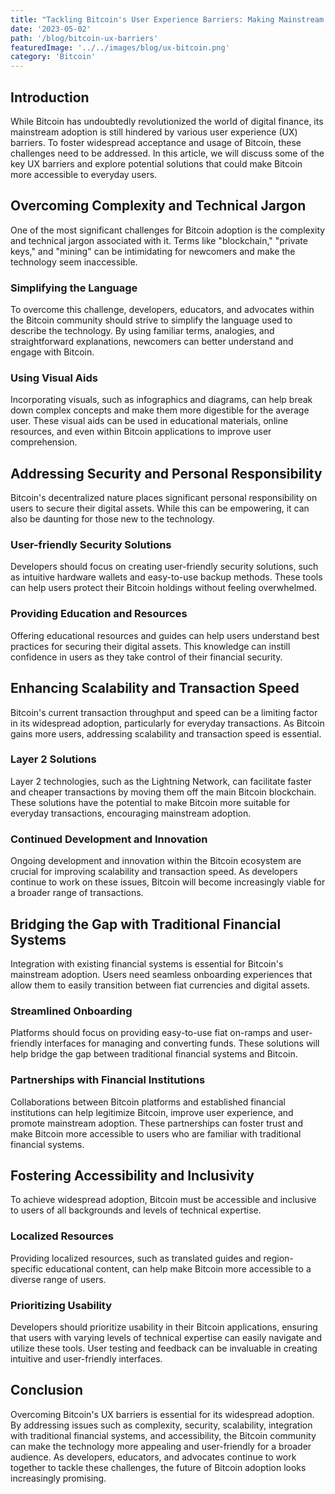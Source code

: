 ```yaml
---
title: "Tackling Bitcoin's User Experience Barriers: Making Mainstream Adoption a Reality"
date: '2023-05-02'
path: '/blog/bitcoin-ux-barriers'
featuredImage: '../../images/blog/ux-bitcoin.png'
category: 'Bitcoin'
---
```


## Introduction

While Bitcoin has undoubtedly revolutionized the world of digital finance, its mainstream adoption is still hindered by various user experience (UX) barriers. To foster widespread acceptance and usage of Bitcoin, these challenges need to be addressed. In this article, we will discuss some of the key UX barriers and explore potential solutions that could make Bitcoin more accessible to everyday users.

## Overcoming Complexity and Technical Jargon

One of the most significant challenges for Bitcoin adoption is the complexity and technical jargon associated with it. Terms like "blockchain," "private keys," and "mining" can be intimidating for newcomers and make the technology seem inaccessible.

### Simplifying the Language

To overcome this challenge, developers, educators, and advocates within the Bitcoin community should strive to simplify the language used to describe the technology. By using familiar terms, analogies, and straightforward explanations, newcomers can better understand and engage with Bitcoin.

### Using Visual Aids

Incorporating visuals, such as infographics and diagrams, can help break down complex concepts and make them more digestible for the average user. These visual aids can be used in educational materials, online resources, and even within Bitcoin applications to improve user comprehension.

## Addressing Security and Personal Responsibility

Bitcoin's decentralized nature places significant personal responsibility on users to secure their digital assets. While this can be empowering, it can also be daunting for those new to the technology.

### User-friendly Security Solutions

Developers should focus on creating user-friendly security solutions, such as intuitive hardware wallets and easy-to-use backup methods. These tools can help users protect their Bitcoin holdings without feeling overwhelmed.

### Providing Education and Resources

Offering educational resources and guides can help users understand best practices for securing their digital assets. This knowledge can instill confidence in users as they take control of their financial security.

## Enhancing Scalability and Transaction Speed

Bitcoin's current transaction throughput and speed can be a limiting factor in its widespread adoption, particularly for everyday transactions. As Bitcoin gains more users, addressing scalability and transaction speed is essential.

### Layer 2 Solutions

Layer 2 technologies, such as the Lightning Network, can facilitate faster and cheaper transactions by moving them off the main Bitcoin blockchain. These solutions have the potential to make Bitcoin more suitable for everyday transactions, encouraging mainstream adoption.

### Continued Development and Innovation

Ongoing development and innovation within the Bitcoin ecosystem are crucial for improving scalability and transaction speed. As developers continue to work on these issues, Bitcoin will become increasingly viable for a broader range of transactions.

## Bridging the Gap with Traditional Financial Systems

Integration with existing financial systems is essential for Bitcoin's mainstream adoption. Users need seamless onboarding experiences that allow them to easily transition between fiat currencies and digital assets.

### Streamlined Onboarding

Platforms should focus on providing easy-to-use fiat on-ramps and user-friendly interfaces for managing and converting funds. These solutions will help bridge the gap between traditional financial systems and Bitcoin.

### Partnerships with Financial Institutions

Collaborations between Bitcoin platforms and established financial institutions can help legitimize Bitcoin, improve user experience, and promote mainstream adoption. These partnerships can foster trust and make Bitcoin more accessible to users who are familiar with traditional financial systems.

## Fostering Accessibility and Inclusivity

To achieve widespread adoption, Bitcoin must be accessible and inclusive to users of all backgrounds and levels of technical expertise.

### Localized Resources

Providing localized resources, such as translated guides and region-specific educational content, can help make Bitcoin more accessible to a diverse range of users.

### Prioritizing Usability

Developers should prioritize usability in their Bitcoin applications, ensuring that users with varying levels of technical expertise can easily navigate and utilize these tools. User testing and feedback can be invaluable in creating intuitive and user-friendly interfaces.

## Conclusion

Overcoming Bitcoin's UX barriers is essential for its widespread adoption. By addressing issues such as complexity, security, scalability, integration with traditional financial systems, and accessibility, the Bitcoin community can make the technology more appealing and user-friendly for a broader audience. As developers, educators, and advocates continue to work together to tackle these challenges, the future of Bitcoin adoption looks increasingly promising.
